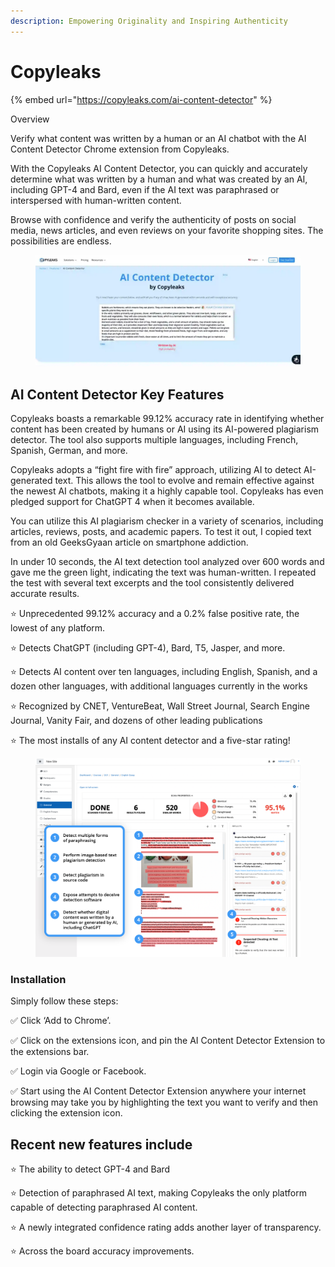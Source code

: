 ```yaml
---
description: Empowering Originality and Inspiring Authenticity
---
```


# Copyleaks

{% embed url="https://copyleaks.com/ai-content-detector" %}



Overview



Verify what content was written by a human or an AI chatbot with the AI Content Detector Chrome extension from Copyleaks.

With the Copyleaks AI Content Detector, you can quickly and accurately determine what was written by a human and what was created by an AI, including GPT-4 and Bard, even if the AI text was paraphrased or interspersed with human-written content.

Browse with confidence and verify the authenticity of posts on social media, news articles, and even reviews on your favorite shopping sites. The possibilities are endless.

<figure><img src="../.gitbook/assets/copyleaks-ai.webp" alt="" width="563"><figcaption></figcaption></figure>

## AI Content Detector Key Features

Copyleaks boasts a remarkable 99.12% accuracy rate in identifying whether content has been created by humans or AI using its AI-powered plagiarism detector. The tool also supports multiple languages, including French, Spanish, German, and more.

Copyleaks adopts a “fight fire with fire” approach, utilizing AI to detect AI-generated text. This allows the tool to evolve and remain effective against the newest AI chatbots, making it a highly capable tool. Copyleaks has even pledged support for ChatGPT 4 when it becomes available.

You can utilize this AI plagiarism checker in a variety of scenarios, including articles, reviews, posts, and academic papers. To test it out, I copied text from an old GeeksGyaan article on smartphone addiction.

In under 10 seconds, the AI text detection tool analyzed over 600 words and gave me the green light, indicating the text was human-written. I repeated the test with several text excerpts and the tool consistently delivered accurate results.

⭐ Unprecedented 99.12% accuracy and a 0.2% false positive rate, the lowest of any platform.

⭐ Detects ChatGPT (including GPT-4), Bard, T5, Jasper, and more.

⭐ Detects AI content over ten languages, including English, Spanish, and a dozen other languages, with additional languages currently in the works

⭐ Recognized by CNET, VentureBeat, Wall Street Journal, Search Engine Journal, Vanity Fair, and dozens of other leading publications

⭐ The most installs of any AI content detector and a five-star rating!

<figure><img src="../.gitbook/assets/copyleaks.png" alt="" width="563"><figcaption></figcaption></figure>

### Installation&#x20;

Simply follow these steps:

✅ Click ‘Add to Chrome’.&#x20;

✅ Click on the extensions icon, and pin the AI Content Detector Extension to the extensions bar.&#x20;

✅ Login via Google or Facebook.&#x20;

✅ Start using the AI Content Detector Extension anywhere your internet browsing may take you by highlighting the text you want to verify and then clicking the extension icon.

## Recent new features include

⭐ The ability to detect GPT-4 and Bard&#x20;

⭐ Detection of paraphrased AI text, making Copyleaks the only platform capable of detecting paraphrased AI content.&#x20;

⭐ A newly integrated confidence rating adds another layer of transparency.&#x20;

⭐ Across the board accuracy improvements.
